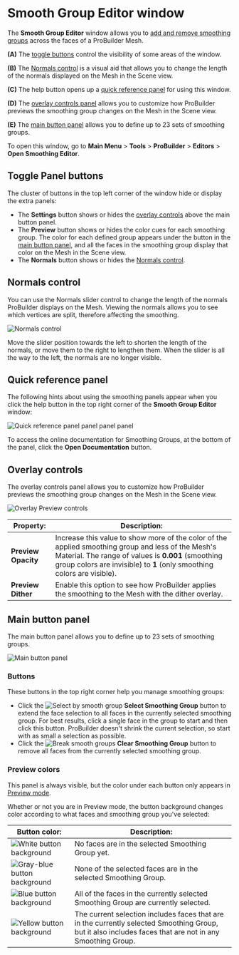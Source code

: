 # Smooth Group Editor window

The **Smooth Group Editor** window allows you to [add and remove smoothing groups](workflow-edit-smoothing.md) across the faces of a ProBuilder Mesh.

**(A)** The [toggle buttons](#toggle) control the visibility of some areas of the window.

**(B)** The [Normals control](#normals) is a visual aid that allows you to change the length of the normals displayed on the Mesh in the Scene view.

**(C)** The help button opens up a [quick reference panel](#quickref) for using this window.

**(D)** The [overlay controls panel](#overlay) allows you to customize how ProBuilder previews the smoothing group changes on the Mesh in the Scene view.

**(E)** The [main button panel](#main-panel) allows you to define up to 23 sets of smoothing groups.

To open this window, go to **Main Menu** > **Tools** > **ProBuilder** > **Editors** > **Open Smoothing Editor**.


<a name="toggle"></a>

## Toggle Panel buttons

The cluster of buttons in the top left corner of the window hide or display the extra panels:

* The **Settings** button shows or hides the [overlay controls](#overlay) above the main button panel.
* The **Preview** button shows or hides the color cues for each smoothing group. The color for each defined group appears under the button in the [main button panel](#main-panel), and all the faces in the smoothing group display that color on the Mesh in the Scene view.
* The **Normals** button shows or hides the [Normals control](#normals).



<a name="normals"></a>

## Normals control

You can use the Normals slider control to change the length of the normals ProBuilder displays on the Mesh. Viewing the normals allows you to see which vertices are split, therefore affecting the smoothing.

![Normals control](images/Smoothing_Editor_props-pnlNormals.png)

Move the slider position towards the left to shorten the length of the normals, or move them to the right to lengthen them. When the slider is all the way to the left, the normals are no longer visible.



<a name="quickref"></a>

## Quick reference panel

The following hints about using the smoothing panels appear when you click the help button in the top right corner of the **Smooth Group Editor** window:

![Quick reference panel panel panel panel](images/Smoothing_Editor_props-pnlQuickref.png)

To access the online documentation for Smoothing Groups, at the bottom of the panel, click the **Open Documentation** button. 



<a name="overlay"></a>

## Overlay controls

The overlay controls panel allows you to customize how ProBuilder previews the smoothing group changes on the Mesh in the Scene view.

![Overlay Preview controls](images/Smoothing_Editor_props-pnlOverlay.png)



| **Property:**     | **Description:**                                           |
| ------------------- | ------------------------------------------------------------ |
| **Preview Opacity** | Increase this value to show more of the color of the applied smoothing group and less of the Mesh's Material. The range of values is **0.001** (smoothing group colors are invisible) to **1** (only smoothing colors are visible). |
| **Preview Dither**  | Enable this option to see how ProBuilder applies the smoothing to the Mesh with the dither overlay. |





<a name="main-panel"></a>

## Main button panel

The main button panel allows you to define up to 23 sets of smoothing groups.

![Main button panel](images/Smoothing_Editor_props-pnlMain.png)

### Buttons

These buttons in the top right corner help you manage smoothing groups:

* Click the ![Select by smooth group](images/icons/Selection_SelectBySmoothingGroup.png) __Select Smoothing Group__ button to extend the face selection to all faces in the currently selected smoothing group. For best results, click a single face in the group to start and then click this button. ProBuilder doesn't shrink the current selection, so start with as small a selection as possible.
* Click the ![Break smooth groups](images/icons/Face_BreakSmoothing.png) __Clear Smoothing Group__ button to remove all faces from the currently selected smoothing group.

### Preview colors

This panel is always visible, but the color under each button only appears in [Preview mode](#toggle).

Whether or not you are in Preview mode, the button background changes color according to what faces and smoothing group you've selected:

| **Button color:**                                          | **Description:**                                           |
| ------------------------------------------------------------ | ------------------------------------------------------------ |
| ![White button background](images/Smoothing_Editor_props-btnWhite.png) | No faces are in the selected Smoothing Group yet.                |
| ![Gray-blue button background](images/Smoothing_Editor_props-btnGray.png) | None of the selected faces are in the selected Smoothing Group. |
| ![Blue button background](images/Smoothing_Editor_props-btnBlue.png) | All of the faces in the currently selected Smoothing Group are currently selected. |
| ![Yellow button background](images/Smoothing_Editor_props-btnYellow.png) | The current selection includes faces that are in the currently selected Smoothing Group, but it also includes faces that are not in any Smoothing Group. |
